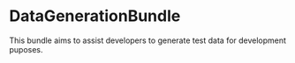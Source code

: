# DataGenerationBundle

This bundle aims to assist developers to generate test data for development puposes.
